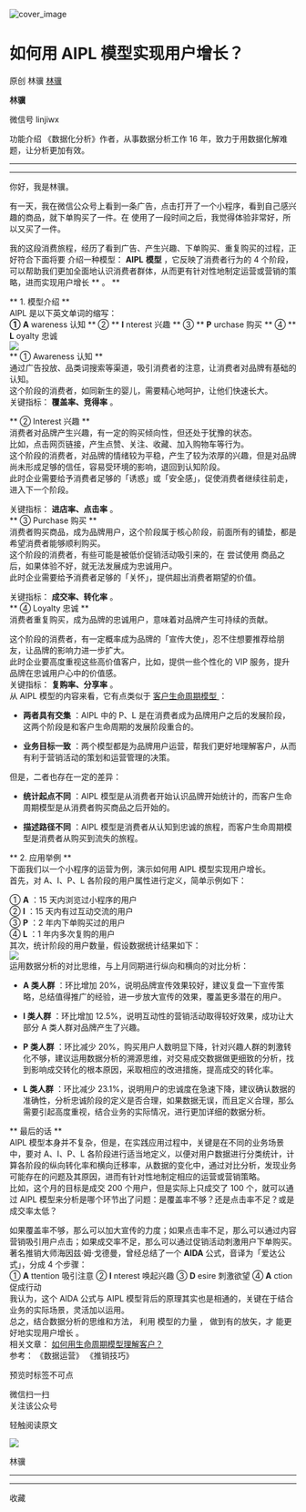 ![cover_image](https://mmbiz.qlogo.cn/mmbiz_jpg/giaycic3UNwo25HFY3mgKhrRQnAk0EicautSYfxZQiaHjiatOsj6e6DqMk67taOXOOwsoQulj3CyyawY2eI2Nnly50A/0?wx_fmt=jpeg)

#  如何用 AIPL 模型实现用户增长？

原创  林骥  [ 林骥 ](javascript:void\(0\);)

**林骥**

微信号  linjiwx

功能介绍  《数据化分析》作者，从事数据分析工作 16 年，致力于用数据化解难题，让分析更加有效。

__ __

__ _ _ _ _

你好，我是林骥。  

  

有一天，我在微信公众号上看到一条广告，点击打开了一个小程序，看到自己感兴趣的商品，就下单购买了一件。在
使用了一段时间之后，我觉得体验非常好，所以又买了一件。

  

我的这段消费旅程，经历了看到广告、产生兴趣、下单购买、重复购买的过程，正好符合下面将要  介绍一种模型： **AIPL** **模型**
，它反映了消费者行为的 4 个阶段，可以帮助我们更加全面地认识消费者群体，从而更有针对性地制定运营或营销的策略，进而实现用户增长  ** 。  **

  
** 1\. 模型介绍  **  
AIPL 是以下英文单词的缩写：  
**①** **A** wareness 认知  ** ②  ** **I** nterest 兴趣  ** ③  ** **P** urchase 购买
** ④  ** **L** oyalty 忠诚  
![](https://mmbiz.qpic.cn/mmbiz_png/giaycic3UNwo25HFY3mgKhrRQnAk0EicautuOfETnHBkTRy4dx9Hh9NddIaDuj8q8icia2Wgt2hLmjrIaPo4bq5yzicg/640?wx_fmt=png)  
** ① Awareness 认知  **  
通过广告投放、品类词搜索等渠道，吸引消费者的注意，让消费者对品牌有基础的认知。  
这个阶段的消费者，如同新生的婴儿，需要精心地呵护，让他们快速长大。  
关键指标： **覆盖率、竞得率** 。  
  
** ② Interest 兴趣  **  
消费者对品牌产生兴趣，有一定的购买倾向性，但还处于犹豫的状态。  
比如，点击网页链接，产生点赞、关注、收藏、加入购物车等行为。  
这个阶段的消费者，对品牌的情绪较为平稳，产生了较为浓厚的兴趣，但是对品牌尚未形成足够的信任，容易受环境的影响，退回到认知阶段。  
此时企业需要给予消费者足够的「诱惑」或「安全感」，促使消费者继续往前走，进入下一个阶段。  
  
关键指标： **进店率、点击率** 。  
** ③ Purchase 购买  **  
消费者购买商品，成为品牌用户，这个阶段属于核心阶段，前面所有的铺垫，都是希望消费者能够顺利购买。  
这个阶段的消费者，有些可能是被低价促销活动吸引来的，在  尝试使用  商品之后，如果体验不好，就无法发展成为忠诚用户。  
此时企业需要给予消费者足够的「关怀」，提供超出消费者期望的价值。  
  
关键指标： **成交率、转化率** 。  
** ④ Loyalty 忠诚  **  
消费者重复购买，成为品牌的忠诚用户，意味着对品牌产生可持续的贡献。  
  
这个阶段的消费者，有一定概率成为品牌的「宣传大使」，忍不住想要推荐给朋友，让品牌的影响力进一步扩大。  
此时企业要高度重视这些高价值客户，比如，提供一些个性化的 VIP 服务，提升品牌在忠诚用户心中的价值感。  
关键指标： **复购率、分享率** 。  
从 AIPL 模型的内容来看，它有点类似于  [ 客户生命周期模型
](http://mp.weixin.qq.com/s?__biz=MzA4ODE2OTIxMw==&mid=2653478327&idx=1&sn=4bd1bb87e2d06bf6089fb29ce6b80b8e&chksm=8bf23225bc85bb33634354100202657a9f6a416906e2e0d8895f2a1a5d8d3100bf15b8829e44&scene=21#wechat_redirect)
：  

  * **两者具有交集** ：AIPL 中的 P、L 是在消费者成为品牌用户之后的发展阶段，这两个阶段是和客户生命周期的发展阶段重合的。 

  

  * **业务目标一致** ：两个模型都是为品牌用户运营，帮我们更好地理解客户，从而有利于营销活动的策划和运营管理的决策。 

  
但是，二者也存在一定的差异：  
  

  * **统计起点不同** ：AIPL 模型是从消费者开始认识品牌开始统计的，而客户生命周期模型是从消费者购买商品之后开始的。 

  

  * **描述路径不同** ：AIPL 模型是消费者从认知到忠诚的旅程，而客户生命周期模型是消费者从购买到流失的旅程。   

  
** 2\. 应用举例  **  
下面我们以一个小程序的运营为例，演示如何用 AIPL 模型实现用户增长。  
首先，对 A、I、P、L 各阶段的用户属性进行定义，简单示例如下：  
  
① **A** ：15 天内浏览过小程序的用户  
② **I** ：15 天内有过互动交流的用户  
③ **P** ：2 年内下单购买过的用户  
④ **L** ：1 年内多次复购的用户  
其次，统计阶段的用户数量，假设数据统计结果如下：  
![](https://mmbiz.qpic.cn/mmbiz_png/giaycic3UNwo25HFY3mgKhrRQnAk0EicautHTsuhRcQQ8vdPHRaJUuo7UptqxvMBicOeib42EeASs3s0icpzpYCKfUxw/640?wx_fmt=png)  
运用数据分析的对比思维，与上月同期进行纵向和横向的对比分析：  

  * **A 类人群** ：环比增加 20%，说明品牌宣传效果较好，建议复盘一下宣传策略，总结值得推广的经验，进一步放大宣传的效果，覆盖更多潜在的用户。 

  

  * **I 类人群** ：环比增加 12.5%，说明互动性的营销活动取得较好效果，成功让大部分 A 类人群对品牌产生了兴趣。 

  

  * **P 类人群** ：环比减少 20%，购买用户人数明显下降，针对兴趣人群的刺激转化不够，建议运用数据分析的溯源思维，对交易成交数据做更细致的分析，找到影响成交转化的根本原因，采取相应的改进措施，提高成交的转化率。 

  

  * **L 类人群** ：环比减少 23.1%，说明用户的忠诚度在急速下降，建议确认数据的准确性，分析忠诚阶段的定义是否合理，如果数据无误，而且定义合理，那么需要引起高度重视，结合业务的实际情况，进行更加详细的数据分析。 

  
** 最后的话  **  
AIPL 模型本身并不复杂，但是，在实践应用过程中，关键是在不同的业务场景中，要对 A、I、P、L
各阶段进行适当地定义，以便对用户数据进行分类统计，计算各阶段的纵向转化率和横向迁移率，从数据的变化中，通过对比分析，发现业务可能存在的问题及其原因，进而有针对性地制定相应的运营或营销策略。  
比如，这个月的目标是成交 200 个用户，但是实际上只成交了 100 个，就可以通过 AIPL
模型来分析是哪个环节出了问题：是覆盖率不够？还是点击率不足？或是成交率太低？  
  
如果覆盖率不够，那么可以加大宣传的力度；如果点击率不足，那么可以通过内容营销吸引用户点击；如果成交率不足，那么可以通过促销活动刺激用户下单购买。  
著名推销大师海因兹·姆·戈德曼，曾经总结了一个 **AIDA** 公式，音译为「爱达公式」，分成 4 个步骤：  
① **A** ttention  吸引注意  ② **I** nterest  唤起兴趣  ③ **D** esire  刺激欲望  ④ **A**
ction  促成行动  
我认为，这个 AIDA 公式与 AIPL 模型背后的原理其实也是相通的，关键在于结合业务的实际场景，灵活加以运用。  
总之，结合数据分析的思维和方法，  利用  模型的力量  ，  做到有的放矢，才  能更好地实现用户增长  。  
相关文章： [ 如何用生命周期模型理解客户？
](http://mp.weixin.qq.com/s?__biz=MzA4ODE2OTIxMw==&mid=2653478327&idx=1&sn=4bd1bb87e2d06bf6089fb29ce6b80b8e&chksm=8bf23225bc85bb33634354100202657a9f6a416906e2e0d8895f2a1a5d8d3100bf15b8829e44&scene=21#wechat_redirect)  
参考：  《数据运营》  《推销技巧》

预览时标签不可点

微信扫一扫  
关注该公众号



轻触阅读原文

![](http://mmbiz.qpic.cn/mmbiz_png/giaycic3UNwo3rBmMJ1emiaHxRCj3Om1wuZZCsgHvFSR3sVQrPsicIlRiaGUicJD8KCZibrmu0FzGBc6aBzfBz3HLIeDA/0?wx_fmt=png)

林骥







****



****



  收藏

